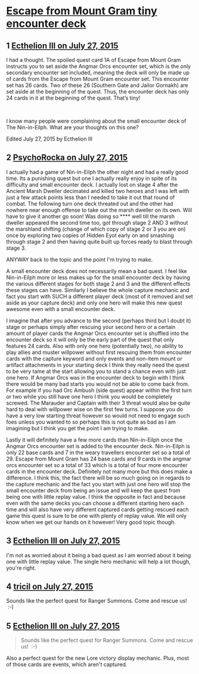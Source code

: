 # [Escape from Mount Gram tiny encounter deck](https://community.fantasyflightgames.com/topic/183331-escape-from-mount-gram-tiny-encounter-deck/)

## 1 [Ecthelion III on July 27, 2015](https://community.fantasyflightgames.com/topic/183331-escape-from-mount-gram-tiny-encounter-deck/?do=findComment&comment=1705050)

I had a thought. The spoiled quest card 1A of Escape from Mount Gram instructs you to set aside the Angmar Orcs encounter set, which is the only secondary encounter set included, meaning the deck will only be made up of cards from the Escape from Mount Gram encounter set. This encounter set has 26 cards. Two of these 26 (Southern Gate and Jailor Gornakh) are set aside at the beginning of the quest. Thus, the encounter deck has only 24 cards in it at the beginning of the quest. That’s tiny!

 

I know many people were complaining about the small encounter deck of The Nin-in-Eilph. What are your thoughts on this one?

Edited July 27, 2015 by Ecthelion III

## 2 [PsychoRocka on July 27, 2015](https://community.fantasyflightgames.com/topic/183331-escape-from-mount-gram-tiny-encounter-deck/?do=findComment&comment=1705105)

I actually had a game of Nin-in-Eilph the other night and had a really good time. Its a punishing quest but one I actually really enjoy in spite of its difficulty and small encounter deck. I actually lost on stage 4 after the Ancient Marsh Dweller decimated and killed two heroes and I was left with just a few attack points less than I needed to take it out that round of combat. The following turn one deck threated out and the other had nowhere near enough offense to take out the marsh dweller on its own. Will have to give it another go soon! Was doing so **** well till the marsh dweller appeared the second time too, got through stage 2 AND 3 without the marshland shifting (change of which copy of stage 2 or 3 you are on) once by exploring two copies of Hidden Eyot early on and smashing through stage 2 and then having quite built up forces ready to blast through stage 3. 

ANYWAY back to the topic and the point I'm trying to make.

A small encounter deck does not necessarily mean a bad quest. I feel like Nin-in-Eilph more or less makes up for the small encounter deck by having the various different stages for both stage 2 and 3 and the different effects these stages can have. Similarly I believe the whole capture mechanic and fact you start with SUCH a different player deck (most of it removed and set aside as your capture deck) and only one hero will make this new quest awesome even with a small encounter deck. 

I imagine that after you advance to the second (perhaps third but I doubt it) stage or perhaps simply after rescuing your second hero or a certain amount of player cards the Angmar Orcs encounter set is shuffled into the encounter deck so it will only be the early part of the quest that only features 24 cards. Also with only one hero (potentially two), no ability to play allies and muster willpower without first rescuing them from encounter cards with the capture keyword and only events and non-item mount or artifact attachments in your starting deck I think they really need the quest to be very tame at the start allowing you to stand a chance even with just one hero. If Angmar Orcs was in the encounter deck to begin with I think there would be many bad starts you would not be able to come back from. For example if you had Orc Ambush (side quest) appear within the first turn or two while you still have one hero I think you would be completely screwed. The Marauder and Captain with their 3 threat would also be quite hard to deal with willpower wise on the first few turns. I suppose you do have a very low starting threat however so would not need to engage such foes unless you wanted to so perhaps this is not quite as bad as I am imagining but I think you get the point I am trying to make.

Lastly it will definitely have a few more cards than Nin-in-Eilph once the Angmar Orcs encounter set is added to the encounter deck. Nin-in-Eilph is only 22 base cards and 7 in the weary travellers encounter set so a total of 29. Escape from Mount Gram has 24 base cards and 9 cards in the angmar orcs encounter set so a total of 33 which is a total of four more encounter cards in the encounter deck. Definitely not many more but this does make a difference. I think this, the fact there will be so much going on in regards to the capture mechanic and the fact you start with just one hero will stop the small encounter deck from being an issue and will keep the quest from being one with little replay value. I think the opposite in fact and because even with the same decks you can choose a different starting hero each time and will also have very different captured cards getting rescued each game this quest is sure to be one with plenty of replay value. We will only know when we get our hands on it however! Very good topic though. 

## 3 [Ecthelion III on July 27, 2015](https://community.fantasyflightgames.com/topic/183331-escape-from-mount-gram-tiny-encounter-deck/?do=findComment&comment=1705166)

I'm not as worried about it being a bad quest as I am worried about it being one with little replay value. The single hero mechanic will help a lot though, you're right.

## 4 [tricil on July 27, 2015](https://community.fantasyflightgames.com/topic/183331-escape-from-mount-gram-tiny-encounter-deck/?do=findComment&comment=1705236)

Sounds like the perfect quest for Ranger Summons. Come and rescue us!  :-)

## 5 [Ecthelion III on July 27, 2015](https://community.fantasyflightgames.com/topic/183331-escape-from-mount-gram-tiny-encounter-deck/?do=findComment&comment=1705436)

> Sounds like the perfect quest for Ranger Summons. Come and rescue us!  :-)

Also a perfect quest for the new Lore victory display mechanic. Plus, most of those cards are events, which aren't captured.

